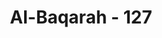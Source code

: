 ---
title: "Al-Baqarah - 127"
no: 127
arabic_no: ١٢٧
ayah: وَاِذْ يَرْفَعُ اِبْرٰهٖمُ الْقَوَاعِدَ مِنَ الْبَيْتِ وَاِسْمٰعِيْلُۗ رَبَّنَا تَقَبَّلْ مِنَّا ۗ اِنَّكَ اَنْتَ السَّمِيْعُ الْعَلِيْمُ 
translation: "Dan (ingatlah) ketika Ibrahim meninggikan pondasi Baitullah bersama Ismail, (seraya berdoa), “Ya Tuhan kami, terimalah (amal) dari kami. Sungguh, Engkaulah Yang Maha Mendengar, Maha Mengetahui."
tafsir: "Orang-orang Arab diingatkan bahwa yang membangun Baitullah itu adalah nenek moyang mereka yang bernama Ibrahim dan putranya Ismail. Ibrahim adalah nenek moyang orang-orang Arab melalui putranya Ismail. Sedangkan orang Israil melalui putranya Ishak. Seluruh orang Arab mengikuti agama Ibrahim.\n\nDari ayat tersebut dapat dipahami bahwa yang membangun Baitullah ialah Nabi Ibrahim dan putranya Ismail. Tujuannya adalah untuk beribadah kepada Allah bukan untuk yang lain, sebagai peringatan bagi dirinya, yang akan diingat-ingat oleh anak cucunya di kemudian hari. Bahan-bahan untuk membangun Ka'bah itu adalah benda-benda biasa sama dengan benda-benda yang lain, dan bukan benda yang sengaja diturunkan Allah dari langit. Semua riwayat yang menerangkan Ka'bah secara berlebih-lebihan, adalah riwayat yang tidak benar, diduga berasal dari Isra'i1iyat. ) Mengenai al-hajar al-Aswad ) 'Umar bin al-Khatthab r.a. berkata pada waktu ia telah menciumnya:\n\n\"Dari Umar semoga Allah meridainya, bahwa dia telah mencium Hajarul Aswad dan berkata: \"Sesungguhnya aku telah mengetahui bahwa engkau batu yang tidak dapat memberi mudarat dan tidak pula memberi manfaat. Kalau aku tidak melihat Rasulullah saw mencium engkau, tentu aku tidak akan mencium engkau.\" (Muttafaq 'Alaih)\n\nMenurut riwayat ad-Daraqutni, Rasulullah saw pernah menyatakan sebelum mencium Hajar Aswad bahwa itu adalah batu biasa. Demikian pula halnya Abu Bakar r.a., dan sahabat-sahabat yang lain. Dari riwayat-riwayat di atas dapat diambil kesimpulan bahwa Hajar Aswad adalah batu biasa saja. Perintah menciumnya berhubungan dengan ibadah, seperti perintah salat menghadap ke Ka'bah, perintah melempar jamrah di waktu melaksanakan ibadah haji dan sebagainya. Semuanya dilaksanakan semata-mata melaksanakan perintah Allah.\n\nSetelah Ibrahim dan Ismail selesai meletakkan fondasi Ka'bah, mereka berdua berdoa: \"Terimalah dari kami\", (maksudnya ialah terimalah amal kami sebagai amal yang saleh, ridailah dan berilah pahala ...) \"Allah Maha Mendengar\" (maksudnya: Allah Maha Mendengar doa kami), dan \"Allah Maha Mengetahui\" (maksudnya: Allah Maha Mengetahui niat-niat dan maksud kami membangun dan mendirikan Ka'bah ini). \n\nDari ayat di atas dapat diambil hukum bahwa sunah hukumnya berdoa dan menyerahkan semua amal kita kepada Allah apabila telah selesai mengerjakannya. Dengan penyerahan itu berarti tugas seorang hamba ialah mengerjakan amal-amal yang saleh karena Allah, dan Allah-lah yang berhak menilai amal itu dan memberinya pahala sesuai dengan penilaian-Nya.\n\nDari ayat di atas juga dapat dimengerti bahwa Ibrahim a.s. dan putranya, Ismail a.s., berdoa kepada Allah setelah selesai mengerjakan amal yang saleh dengan niat dan maksud perbuatan itu semata-mata dilakukan dan dikerjakan karena Allah. Karena sifat dan bentuk perbuatan yang dikerjakannya itu diyakini sesuai dengan perintah Allah, maka ayah dan anak itu yakin pula bahwa amalnya itu pasti diterima Allah. Hal ini berarti bahwa segala macam doa yang dipanjatkan kepada Allah yang sifat, bentuk dan tujuannya sama dengan yang dilakukan oleh Ibrahim a.s. dengan putranya, pasti diterima Allah pula dan pasti diberi pahala yang baik dari sisi-Nya.\n\nPada ayat berikutnya (128) Ibrahim a.s. melanjutkan doanya, agar keturunannya menjadi umat yang tunduk dan patuh kepada Allah. Di dalam perkataan \"Muslim\" (tunduk patuh) terkandung pengertian bahwa umat yang dimaksud Ibrahim a.s. itu mempunyai sifat-sifat:\n\n1. Memurnikan kepercayaan hanya kepada Allah. Hati seorang Muslim hanya mempercayai bahwa yang berhak disembah dan dimohonkan pertolongan hanya Allah Yang Maha Esa. Kepercayaan ini bertolak dari kesadaran Muslim bahwa dirinya berada di bawah pengawasan dan kekuasaan Allah. Allah saja yang dapat memberi keputusan atas dirinya.\n\n2.Semua perbuatan, kepatuhan dan ketundukan, dilakukan hanya karena dan kepada Allah saja, bukan karena menurut hawa nafsu, bukan karena ingin dipuji dan dipandang baik oleh orang, bukan karena pangkat dan jabatan, dan bukan pula karena keuntungan duniawi.\n\nBila kepercayaan dan ketundukan itu tidak murni kepada Allah, maka Allah tidak lagi menjadi pelindung bagi mereka. Allah berfirman:\n\nSudahkah engkau (Muhammad) melihat orang yang menjadikan keinginannya sebagai tuhannya. Apakah engkau akan menjadi pelindungnya? (al-Furqan/25:43)\n\nAllah membiarkan sesat orang yang menjadikan hawa nafsunya sebagai tuhannya dan mengunci mati hatinya, karena Allah mengetahui bahwa mereka tidak menerima petunjuk-petunjuk yang diberikan kepadanya. Allah berfirman:\n\nMaka pernahkah kamu melihat orang yang menjadikan hawa nafsunya sebagai tuhannya dan Allah membiarkannya sesat dengan sepengetahuan-Nya dan Allah telah mengunci pendengaran dan hatinya serta meletakkan tutup atas penglihatannya? ¦. (al-Jasiyah/45:23)\n\nPada ayat 124 yang lalu, Ibrahim a.s. berdoa agar keturunannya dijadi-kan imam, Allah menjawab, \"Keturunan Ibrahim yang zalim tidak termasuk di dalam doa itu.\" Karena itu pada ayat 128 ini Ibrahim a.s. mendoakan agar sebagian keluarganya dijadikan orang yang tunduk patuh kepada Allah.\n\nDalam hubungan ayat di atas terdapat petunjuk bahwa yang dimaksud dengan keturunannya itu ialah Ismail a.s. dan keturunannya yang akan ditinggalkan di Mekah, sedang ia sendiri kembali ke Syam. Keturunan Ismail a.s. inilah yang menghuni Mekah dan sekitarnya, termasuk Nabi Muhammad saw. Inilah yang dimaksud dengan firman Allah.\n\n¦. (Ikutilah) agama nenek moyangmu Ibrahim. Dia (Allah) telah menamakan kamu orang-orang Muslim sejak dahulu, dan (begitu pula) dalam (Al-Qur'an) ini¦ (al-hajj/22:78)\n\nIbrahim dan Ismail memohon kepada Allah agar ditunjukkan cara-cara mengerjakan segala macam ibadah dalam rangka menunaikan ibadah, tempat wuquf, tawaf, sa'i, dan sebagainya, sehingga dia dan anak cucunya dapat melaksanakan ibadah sesuai dengan yang diperintahkan Allah.\n\nDi dalam ayat ini, Ibrahim a.s. memohon kepada Allah agar diterima tobatnya, padahal Ibrahim adalah seorang nabi dan rasul, demikian pula putranya. Semua nabi dan rasul dipelihara Allah dari segala macam dosa (ma'sum). Karena itu maksud dari doa Ibrahim dan putranya ialah:\n\n1.Ibrahim a.s. dan putranya Ismail a.s. memohon kepada Allah agar diampuni segala kesalahan yang tidak disengaja, yang tidak diketahui dan yang dilakukannya tanpa kehendaknya sendiri.\n\n2.Sebagai petunjuk bagi keturunan dan pengikutnya di kemudian hari, agar selalu menyucikan diri dari segala macam dosa dengan bertobat kepada Allah, dan menjaga kesucian tempat mengerjakan ibadah haji.\n\n\"Allah Maha Penerima tobat\" ialah Allah sendirilah yang menerima tobat hamba-hamba-Nya, tidak ada yang lain. Dia selalu menerima tobat hamba-hamba-Nya yang benar-benar bertobat serta memberi taufik agar selalu mengerjakan amal-amal yang saleh. \"Allah Maha Penyayang\" ialah Allah Maha Penyayang kepada hamba-hamba-Nya yang bertobat dengan menghapus dosa dan azab dari mereka.\n\nSelanjutnya Ibrahim a.s. berdoa agar Allah mengangkat seorang rasul dari keturunannya yang memurnikan ketaatan kepada-Nya, untuk memberi berita gembira, memberi petunjuk dan memberi peringatan. Allah swt mengabulkan doa Nabi Ibrahim dengan mengangkat dari keturunannya nabi-nabi dan rasul termasuk Nabi Muhammad saw, nabi yang terakhir. Rasulullah saw bersabda:\n\nAku adalah doa Ibrahim dan yang diberitakan sebagai berita gembira oleh Isa. (Riwayat Ahmad).\n\nSifat dari rasul-rasul yang didoakan Ibrahim a.s. ialah:\n\n1.Membacakan ayat-ayat Allah yang telah diturunkan kepada mereka, agar ayat-ayat itu menjadi pelajaran dan petunjuk bagi umat mereka. Ayat-ayat itu mengandung ajaran tentang keesaan Allah, adanya hari kebangkitan dan hari pembalasan, adanya pahala bagi orang yang beramal saleh dan siksaan bagi orang yang ingkar, petunjuk ke jalan yang baik, dan sebagainya.\n\n2.Mengajarkan kepada mereka Al-Kitab dan Al-Hikmah. Al-Kitab ialah Al-Qur'an. Al-Hikmah ialah mengetahui rahasia-rahasia, faedah-faedah, hukum-hukum syariat, serta maksud dan tujuan diutusnya para rasul, yaitu agar menjadi contoh yang baik bagi mereka sehingga mereka dapat menempuh jalan yang lurus.\n\n3.\"Menyucikan mereka\" ialah menyucikan diri dan jiwa mereka dari segala macam kesyirikan, kekufuran, kejahatan, budi pekerti yang tidak baik, sifat suka merusak masyarakat dan sebagainya.\n\nIbrahim a.s. menutup doanya dengan memuji Tuhannya, yaitu dengan menyebut sifat-sifat-Nya, Yang Mahaperkasa, dan Yang Mahabijaksana. \"Mahaperkasa\" ialah yang tidak seorang pun dapat membantah perkataan-Nya, dan tidak seorang pun dapat mencegah perbuatan-Nya. \"Maha-bijaksana\" ialah Yang Maha Menciptakan segala sesuatu dan penggunaan-nya sesuai dengan sifat, guna dan faedahnya.\n\nDari doa Nabi Ibrahim ini dapat dipahami bahwa ia memohonkan agar keturunannya diberi taufik dan hidayah, sehingga dapat melaksanakan dan mengembangkan agama Allah, membina peradaban umat manusia dan mengembangkan ilmu pengetahuan menurut yang diridai Allah."
---